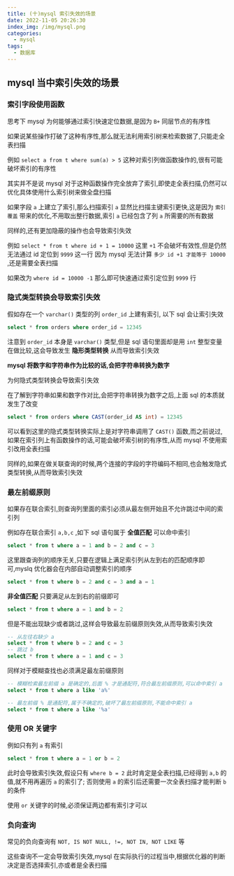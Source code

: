 ```yaml
---
title: (十)mysql 索引失效的场景
date: 2022-11-05 20:26:30
index_img: /img/mysql.png
categories:
  - mysql 
tags:
  - 数据库
---
```


## mysql 当中索引失效的场景

### 索引字段使用函数

思考下 mysql 为何能够通过索引快速定位数据,是因为 `B+` 同层节点的有序性

如果说某些操作打破了这种有序性,那么就无法利用索引树来检索数据了,只能走全表扫描

例如 `select a from t where sum(a) > 5` 这种对索引列做函数操作的,很有可能破坏索引的有序性

其实并不是说 mysql 对于这种函数操作完全放弃了索引,即使走全表扫描,仍然可以优化具体使用什么索引树来做全盘扫描

如果字段 `a` 上建立了索引,那么扫描索引 `a` 显然比扫描主键索引更快,这是因为 `索引覆盖` 带来的优化,不用取出整行数据,索引 `a` 已经包含了列 `a` 所需要的所有数据

同样的,还有更加隐蔽的操作也会导致索引失效

例如 `select * from t where id + 1 = 10000` 这里 `+1` 不会破坏有效性,但是仍然无法通过 id 定位到 `9999` 这一行 因为 mysql 无法计算 `多少 id +1 才能等于 10000`
,还是需要全表扫描

如果改为 `where id = 10000 -1` 那么即可快速通过索引定位到 `9999` 行

### 隐式类型转换会导致索引失效

假如存在一个 `varchar()` 类型的列 `order_id` 上建有索引, 以下 sql 会让索引失效

```sql
select * from orders where order_id = 12345
```

注意到 `order_id` 本身是 `varchar()` 类型,但是 sql 语句里面却是用 `int` 整型变量在做比较,这会导致发生 **隐形类型转换** 从而导致索引失效

**mysql 将数字和字符串作为比较的话,会把字符串转换为数字**

为何隐式类型转换会导致索引失效

在了解到字符串如果和数字作对比,会把字符串转换为数字之后,上面 sql 的本质就发生了改变

```sql
select * from orders where CAST(order_id AS int) = 12345
```

可以看到这里的隐式类型转换实际上是对字符串调用了 `CAST()` 函数,而之前说过,如果在索引列上有函数操作的话,可能会破坏索引树的有序性,从而 mysql 不使用索引改用全表扫描

同样的,如果在做关联查询的时候,两个连接的字段的字符编码不相同,也会触发隐式类型转换,从而导致索引失效

### 最左前缀原则

如果存在联合索引,则查询列里面的索引必须从最左侧开始且不允许跳过中间的索引列

例如存在联合索引 `a,b,c` ,如下 sql 语句属于 **全值匹配** 可以命中索引

```sql
select * from t where a = 1 and b = 2 and c = 3
```

这里跟查询列的顺序无关,只要在逻辑上满足索引列从左到右的匹配顺序即可,myslq 优化器会在内部自动调整索引的顺序

```sql
select * from t where b = 2 and c = 3 and a = 1
```

**非全值匹配** 只要满足从左到右的前缀即可

```sql
select * from t where a = 1 and b = 2
```

但是不能出现缺少或者跳过,这样会导致最左前缀原则失效,从而导致索引失效

```sql
-- 从左往右缺少 a
select * from t where b = 2 and c = 3 
-- 跳过 b
select * from t where a = 1 and c = 3
```

同样对于模糊查找也必须满足最左前缀原则

```sql
-- 模糊检索最左前缀 a 是确定的,后面 % 才是通配符,符合最左前缀原则,可以命中索引 a
select * from t where a like 'a%'

-- 最左前缀 % 是通配符,属于不确定的,破坏了最左前缀原则,不能命中索引 a
select * from t where a like '%a'
```

### 使用 OR 关键字

例如只有列 `a` 有索引

```sql
select * from t where a = 1 or b = 2
```

此时会导致索引失效,假设只有 `where b = 2` 此时肯定是全表扫描,已经得到 `a,b` 的值,就不用再遍历 `a` 的索引了; 否则使用 `a` 的索引后还需要一次全表扫描才能判断 `b` 的条件

使用 `or` 关键字的时候,必须保证两边都有索引才可以

### 负向查询

常见的负向查询有 `NOT, IS NOT NULL, !=, NOT IN, NOT LIKE` 等

这些查询不一定会导致索引失效,mysql 在实际执行的过程当中,根据优化器的判断决定是否选择索引,亦或者是全表扫描